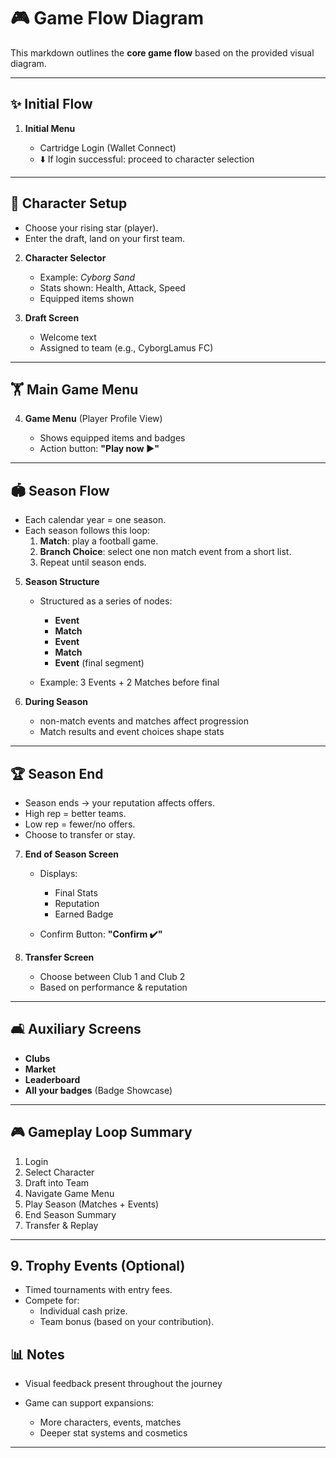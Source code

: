 # 🎮 Game Flow Diagram

This markdown outlines the **core game flow** based on the provided visual diagram.

---

## ✨ Initial Flow

1. **Initial Menu**

   - Cartridge Login (Wallet Connect)
   - ⬇️ If login successful: proceed to character selection

---

## 🧠 Character Setup

- Choose your rising star (player).
- Enter the draft, land on your first team.

2. **Character Selector**

   - Example: _Cyborg Sand_
   - Stats shown: Health, Attack, Speed
   - Equipped items shown

3. **Draft Screen**

   - Welcome text
   - Assigned to team (e.g., CyborgLamus FC)

---

## 🏋️ Main Game Menu

4. **Game Menu** (Player Profile View)

   - Shows equipped items and badges
   - Action button: **"Play now ▶️"**

---

## 🏟️ Season Flow

- Each calendar year = one season.
- Each season follows this loop:
  1. **Match**: play a football game.
  2. **Branch Choice**: select one non match event from a short list.
  3. Repeat until season ends.

5. **Season Structure**

   - Structured as a series of nodes:

     - **Event**
     - **Match**
     - **Event**
     - **Match**
     - **Event** (final segment)

   - Example: 3 Events + 2 Matches before final

6. **During Season**

   - non-match events and matches affect progression
   - Match results and event choices shape stats

---

## 🏆 Season End

- Season ends → your reputation affects offers.
- High rep = better teams.
- Low rep = fewer/no offers.
- Choose to transfer or stay.

7. **End of Season Screen**

   - Displays:

     - Final Stats
     - Reputation
     - Earned Badge

   - Confirm Button: **"Confirm ✔️"**

8. **Transfer Screen**

   - Choose between Club 1 and Club 2
   - Based on performance & reputation

---

## 🛋️ Auxiliary Screens

- **Clubs**
- **Market**
- **Leaderboard**
- **All your badges** (Badge Showcase)

---

## 🎮 Gameplay Loop Summary

1. Login
2. Select Character
3. Draft into Team
4. Navigate Game Menu
5. Play Season (Matches + Events)
6. End Season Summary
7. Transfer & Replay

---

## 9. Trophy Events (Optional)

- Timed tournaments with entry fees.
- Compete for:
  - Individual cash prize.
  - Team bonus (based on your contribution).

## 📊 Notes

- Visual feedback present throughout the journey
- Game can support expansions:

  - More characters, events, matches
  - Deeper stat systems and cosmetics

---
